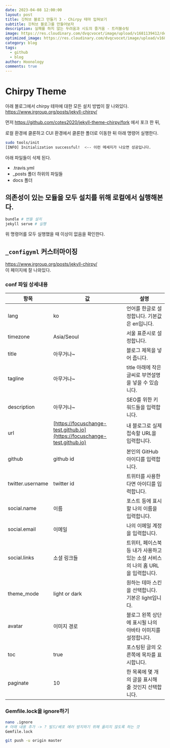 ```yaml
---
date: 2023-04-08 12:00:00
layout: post
title: 깃허브 블로그 만들기 3 - Chirpy 테마 입혀보기
subtitle: 깃허브 블로그를 만들어보자
description: 실패를 하지 않는 두려움과 시도의 즐거움 - 트러블슈팅
image: https://res.cloudinary.com/dvqcvocet/image/upload/v1681139412/dev-jeans_v2eutk.png
optimized_image: https://res.cloudinary.com/dvqcvocet/image/upload/v1681139412/dev-jeans_v2eutk.png
category: blog
tags:
  - github
  - blog
author: Hoonology
comments: true
---
```


# Chirpy Theme
아래 블로그에서 chirpy 테마에 대한 모든 설치 방법이 잘 나와있다.  
https://www.irgroup.org/posts/jekyll-chirpy/

먼저 https://github.com/cotes2020/jekyll-theme-chirpy/fork 에서  포크 한 뒤,   

로컬 환경에 클론하고 CUI 환경에서 클론한 폴더로 이동한 뒤 아래 명령어 실행한다.

```bash
sudo tools/init
[INFO] Initialization successful!  <-- 이런 메세지가 나오면 성공입니다.
```
아래 파일들이 삭제 된다.
- .travis.yml
- _posts 폴더 하위의 파일들
- docs 폴더

## 의존성이 있는 모듈을 모두 설치를 위해 로컬에서 실행해본다.
```bash
bundle # 번들 설치
jekyll serve # 실행
```
위 명령어를 모두 실행했을 때 이상이 없음을 확인한다.

##  ```_configyml``` 커스터마이징  
https://www.irgroup.org/posts/jekyll-chirpy/  
이 페이지에 잘 나와있다.

### conf 파일 상세내용

| 항목              | 값                                                      | 설명                                                                                           |
| ----------------- | -------------------------------------------------------- | ---------------------------------------------------------------------------------------------- |
| lang              | ko                                                       | 언어를 한글로 설정합니다. 기본값은 en입니다.                                                 |
| timezone          | Asia/Seoul                                               | 서울 표준시로 설정합니다.                                                                     |
| title             | 아무거나~                                               | 블로그 제목을 넣어 줍니다.                                                                 |
| tagline           | 아무거나~                                               | title 아래에 작은 글씨로 부연설명을 넣을 수 있습니다.                                         |
| description       | 아무거나~                                               | SEO를 위한 키워드들을 입력합니다.                                                             |
| url               | [https://focuschange-test.github.io](https://focuschange-test.github.io)                       | 내 블로그로 실제 접속할 URL을 입력합니다.                                                     |
| github            | github id                                                | 본인의 GitHub 아이디를 입력합니다.                                                            |
| twitter.username | twitter id                                               | 트위터를 사용한다면 아이디를 입력합니다.                                                       |
| social.name       | 이름                                                     | 포스트 등에 표시할 나의 이름을 입력합니다.                                                     |
| social.email      | 이메일                                                   | 나의 이메일 계정을 입력합니다.                                                                 |
| social.links      | 소셜 링크들                                             | 트위터, 페이스북 등 내가 사용하고 있는 소셜 서비스의 나의 홈 URL을 입력합니다.                 |
| theme_mode        | light or dark                                            | 원하는 테마 스킨을 선택합니다. 기본은 light입니다.                                            |
| avatar            | 이미지 경로                                             | 블로그 왼쪽 상단에 표시될 나의 아바타 이미지를 설정합니다.                                    |
| toc               | true                                                     | 포스팅된 글의 오른쪽에 목차를 표시합니다.                                                     |
| paginate          | 10                                                       | 한 목록에 몇 개의 글을 표시해 줄 것인지 선택합니다.                                          |


### Gemfile.lock을 ignore하기
``` bash
nano .ignore
# 아래 내용 추가 -> ? 빌드/배포 에러 방지하기 위해 올리지 않도록 하는 것
Gemfile.lock
```



```bash
git push -u origin master
```

